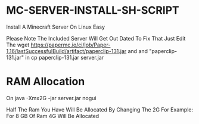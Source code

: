 # MC-SERVER-INSTALL-SH-SCRIPT
Install A Minecraft Server On Linux Easy

Please Note The Included Server Will Get Out Dated To Fix That Just Edit The 
wget https://papermc.io/ci/job/Paper-1.16/lastSuccessfulBuild/artifact/paperclip-131.jar
and and "paperclip-131.jar" in cp paperclip-131.jar server.jar

# RAM Allocation

On java -Xmx2G -jar server.jar nogui

Half The Ram You Have Will Be Allocated By Changing The 2G
For Example:
For 8 GB Of Ram 4G Will Be Allocated
